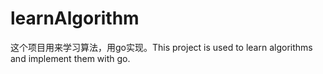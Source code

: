 # learnAlgorithm
这个项目用来学习算法，用go实现。This project is used to learn algorithms and implement them with go.
